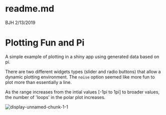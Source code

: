 readme.md
================
BJH
2/13/2019

Plotting Fun and Pi
===================

A simple example of plotting in a shiny app using generated data based on pi.

There are two different widgets types (slider and radio buttons) that allow a dynamic plotting environment.
The `noise` option seemed like more fun to plot more than essentially a line.

As the range increases from the intial values \[-1pi to 1pi\] to broader values, the number of 'loops' in the polar plot increases.

![display-unnamed-chunk-1-1](readme_files/figure-markdown_github/unnamed-chunk-1-1.png)
